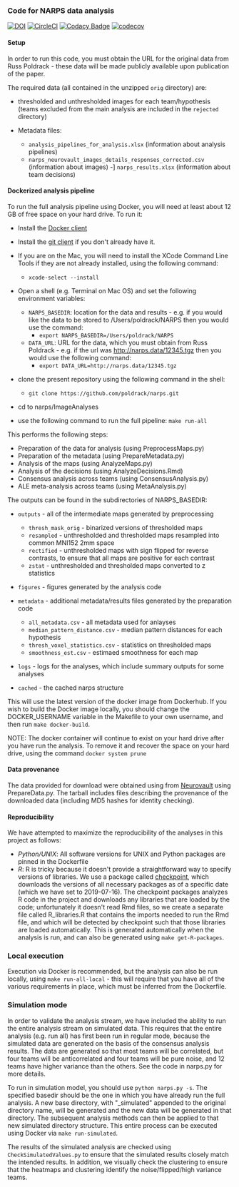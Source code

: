 ### Code for NARPS data analysis

[![DOI](https://zenodo.org/badge/85984198.svg)](https://zenodo.org/badge/latestdoi/85984198) [![CircleCI](https://circleci.com/gh/poldrack/narps.svg?style=svg)](https://circleci.com/gh/poldrack/narps) [![Codacy Badge](https://api.codacy.com/project/badge/Grade/c35f17b180aa4b1e8cbd33b9b1473c3e)](https://www.codacy.com/app/poldrack/narps?utm_source=github.com&amp;utm_medium=referral&amp;utm_content=poldrack/narps&amp;utm_campaign=Badge_Grade) [![codecov](https://codecov.io/gh/poldrack/narps/branch/master/graph/badge.svg)](https://codecov.io/gh/poldrack/narps)

#### Setup

In order to run this code, you must obtain the URL for the original data from Russ Poldrack - these data will be made publicly available upon publication of the paper.

The required data (all contained in the unzipped ```orig``` directory) are:

-   thresholded and unthresholded images for each team/hypothesis (teams excluded from the main analysis are included in the ```rejected``` directory)

-   Metadata files:

    -   ```analysis_pipelines_for_analysis.xlsx``` (information about analysis pipelines)
    -   ```narps_neurovault_images_details_responses_corrected.csv``` (information about images)
    -]  ```narps_results.xlsx``` (information about team decisions)


#### Dockerized analysis pipeline

To run the full analysis pipeline using Docker, you will need at least about 12 GB of free space on your hard drive. To run it:

-   Install the [Docker client](https://docs.docker.com/install/)
-   Install the [git client](https://git-scm.com/downloads) if you don't already have it.
-   If you are on the Mac, you will need to install the XCode Command Line Tools if they are not already installed, using the following command:

    - ```xcode-select --install```

-   Open a shell (e.g. Terminal on Mac OS) and set the following environment variables:

    -   ```NARPS_BASEDIR```: location for the data and results - e.g. if you would like the data to be stored to /Users/poldrack/NARPS then you would use the command:
        - ```export NARPS_BASEDIR=/Users/poldrack/NARPS```
    -   ```DATA_URL```: URL for the data, which you must obtain from Russ Poldrack - e.g. if the url was http://narps.data/12345.tgz then you would use the following command:
        - ```export DATA_URL=http://narps.data/12345.tgz```

-   clone the present repository using the following command in the shell:

    - ```git clone https://github.com/poldrack/narps.git```

-   cd to narps/ImageAnalyses 
-   use the following command to run the full pipeline: ```make run-all```

This performs the following steps:

-   Preparation of the data for analysis (using PreprocessMaps.py)
-   Preparation of the metadata (using PrepareMetadata.py)
-   Analysis of the maps (using AnalyzeMaps.py)
-   Analysis of the decisions (using AnalyzeDecisions.Rmd)
-   Consensus analysis across teams (using ConsensusAnalysis.py)
- ALE meta-analysis across teams (using MetaAnalysis.py)

The outputs can be found in the subdirectories of NARPS_BASEDIR:

-   ```outputs``` - all of the intermediate maps generated by preprocessing

    - ```thresh_mask_orig``` - binarized versions of thresholded maps
    - ```resampled``` - unthresholded and thresholded maps resampled into common MNI152 2mm space
    - ```rectified``` - unthresholded maps with sign flipped for reverse contrasts, to ensure that all maps are positive for each contrast
    - ```zstat``` - unthresholded and thresholded maps converted to z statistics


-   ```figures``` - figures generated by the analysis code
-   ```metadata``` - additional metadata/results files generated by the preparation code

    - ```all_metadata.csv``` - all metadata used for anlayses
    -  ```median_pattern_distance.csv``` - median pattern distances for each hypothesis
    - ```thresh_voxel_statistics.csv``` - statistics on thresholded maps
    - ```smoothness_est.csv``` - estimaed smoothness for each map

-   ```logs``` - logs for the analyses, which include summary outputs for some analyses
-   ```cached``` - the cached narps structure 

This will use the latest version of the docker image from Dockerhub.  If you wish to build the Docker image locally, you should change the DOCKER_USERNAME variable in the Makefile to your own username, and then run ```make docker-build```.

NOTE: The docker container will continue to exist on your hard drive after you have run the analysis.  To remove it and recover the space on your hard drive, using the command ```docker system prune```

#### Data provenance

The data provided for download were obtained using from [Neurovault](http://neurovault.org) using PrepareData.py.
The tarball includes files describing the provenance of the downloaded data (including MD5 hashes for identity checking).

#### Reproducibility

We have attempted to maximize the reproducibility of the analyses in this project as follows:

-   *Python/UNIX*: All software versions for UNIX and Python packages are pinned in the Dockerfile
-   *R*: R is tricky because it doesn't provide a straightforward way to specify versions of libraries.  We use a package called [checkpoint](https://cran.r-project.org/web/packages/checkpoint/vignettes/checkpoint.html), which downloads the versions of all necessary packages as of a specific date (which we have set to 2019-07-16).  The checkpoint packages analyzes R code in the project and downloads any libraries that are loaded by the code; unfortunately it doesn't read Rmd files, so we create a separate file called R_libraries.R that contains the imports needed to run the Rmd file, and which will be detected by checkpoint such that those libraries are loaded automatically.  This is generated automatically when the analysis is run, and can also be generated using ```make get-R-packages```.

### Local execution

Execution via Docker is recommended, but the analysis can also be run locally, using ```make run-all-local``` - this will require that you have all of the various requirements in place, which must be inferred from the Dockerfile.

### Simulation mode

In order to validate the analysis stream, we have included the ability to run the entire analysis stream on simulated data.  This requires that the entire analysis (e.g. run all) has first been run in regular mode, because the simulated data are generated on the basis of the consensus analysis results. The data are generated so that most teams will be correlated, but four teams will be anticorrelated and four teams will be pure noise, and 12 teams have higher variance than the others.  See the code in narps.py for more details.

To run in simulation model, you should use ```python narps.py -s```.  The specified basedir should be the one in which you have already run the full analysis.  A new base directory, with "_simulated" appended to the original directory name, will be generated and the new data will be generated in that directory.  The subsequent analysis methods can then be applied to that new simulated directory structure.  This entire process can be executed using Docker via ```make run-simulated```.

The results of the simulated analysis are checked using ```CheckSimulatedValues.py``` to ensure that the simulated results closely match the intended results.  In addition, we visually check the clustering to ensure that the heatmaps and clustering identify the noise/flipped/high variance teams.